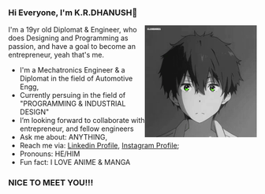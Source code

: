 ### Hi Everyone, I'm K.R.DHANUSH👋 <p><img align="right" src="https://github.com/K-R-DHANUSH/K-R-DHANUSH/blob/main/ByHV.gif" width="45%" height="45%" /></p>

I'm a 19yr old Diplomat & Engineer, who does Designing and Programming as passion, and have a goal to become an entrepreneur, yeah that's me.
- I'm a Mechatronics Engineer & a Diplomat in the field of Automotive Engg,
- Currently persuing in the field of "PROGRAMMING & INDUSTRIAL DESIGN"
- I’m looking forward to collaborate with entrepreneur, and fellow engineers
- Ask me about: ANYTHING,
- Reach me via: [Linkedin Profile](www.linkedin.com/in/dhanush-k-r), [Instagram Profile](https://www.instagram.com/k.r.dhanush123/);
- Pronouns: HE/HIM
- Fun fact: I LOVE ANIME & MANGA
### NICE TO MEET YOU!!! 



